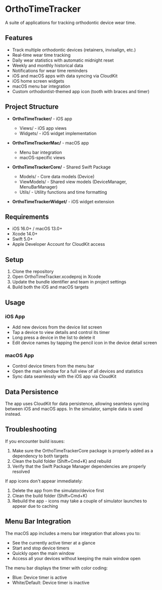 # OrthoTimeTracker

A suite of applications for tracking orthodontic device wear time.

## Features

- Track multiple orthodontic devices (retainers, invisalign, etc.)
- Real-time wear time tracking
- Daily wear statistics with automatic midnight reset
- Weekly and monthly historical data
- Notifications for wear time reminders
- iOS and macOS apps with data syncing via CloudKit
- iOS home screen widgets
- macOS menu bar integration
- Custom orthodontist-themed app icon (tooth with braces and timer)

## Project Structure

- **OrthoTimeTracker/** - iOS app
  - Views/ - iOS app views
  - Widgets/ - iOS widget implementation
 
- **OrthoTimeTrackerMac/** - macOS app
  - Menu bar integration
  - macOS-specific views

- **OrthoTimeTrackerCore/** - Shared Swift Package
  - Models/ - Core data models (Device)
  - ViewModels/ - Shared view models (DeviceManager, MenuBarManager)
  - Utils/ - Utility functions and time formatting

- **OrthoTimeTrackerWidget/** - iOS widget extension

## Requirements

- iOS 16.0+ / macOS 13.0+
- Xcode 14.0+
- Swift 5.0+
- Apple Developer Account for CloudKit access

## Setup

1. Clone the repository
2. Open OrthoTimeTracker.xcodeproj in Xcode
3. Update the bundle identifier and team in project settings
4. Build both the iOS and macOS targets

## Usage

### iOS App
- Add new devices from the device list screen
- Tap a device to view details and control its timer
- Long press a device in the list to delete it
- Edit device names by tapping the pencil icon in the device detail screen

### macOS App
- Control device timers from the menu bar
- Open the main window for a full view of all devices and statistics
- Sync data seamlessly with the iOS app via CloudKit

## Data Persistence

The app uses CloudKit for data persistence, allowing seamless syncing between iOS and macOS apps. In the simulator, sample data is used instead.

## Troubleshooting

If you encounter build issues:
1. Make sure the OrthoTimeTrackerCore package is properly added as a dependency to both targets
2. Clean the build folder (Shift+Cmd+K) and rebuild
3. Verify that the Swift Package Manager dependencies are properly resolved

If app icons don't appear immediately:
1. Delete the app from the simulator/device first
2. Clean the build folder (Shift+Cmd+K)
3. Rebuild the app - icons may take a couple of simulator launches to appear due to caching

## Menu Bar Integration

The macOS app includes a menu bar integration that allows you to:
- See the currently active timer at a glance
- Start and stop device timers
- Quickly open the main window
- Access all your devices without keeping the main window open

The menu bar displays the timer with color coding:
- Blue: Device timer is active
- White/Default: Device timer is inactive